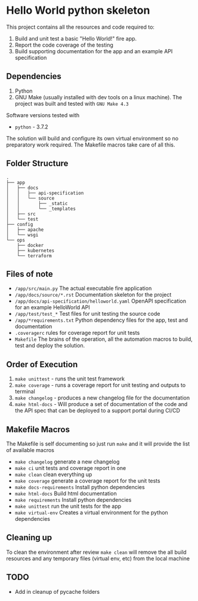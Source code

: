 # Hello World python skeleton 

This project contains all the resources and code required to:

1. Build and unit test a basic "Hello World!" fire app.
2. Report the code coverage of the testing
3. Build supporting documentation for the app and an example API specification

## Dependencies

1. Python
2. GNU Make (usually installed with dev tools on a linux machine). The project was built and tested with `GNU Make 4.3`

Software versions tested with

- `python` - 3.7.2

The solution will build and configure its own virtual environment so no preparatory work required. The Makefile macros take care of all this.

## Folder Structure

``` text
.
├── app
│   ├── docs
│   │   ├── api-specification
│   │   └── source
│   │       ├── _static
│   │       └── _templates
│   ├── src
│   └── test
├── config
│   ├── apache
│   └── wsgi
└── ops
    ├── docker
    ├── kubernetes
    └── terraform

```

## Files of note

- `/app/src/main.py` The actual executable fire application
- `/app/docs/source/*.rst` Documentation skeleton for the project
- `/app/docs/api-specification/helloworld.yaml` OpenAPI specification for an example HelloWorld API
- `/app/test/test_*` Test files for unit testing the source code 
- `/app/*requirements.txt` Python dependency files for the app, test and documentation
- `.coveragerc` rules for coverage report for unit tests
- `Makefile` The brains of the operation, all the automation macros to build, test and deploy the solution.

## Order of Execution

1. `make unittest` - runs the unit test framework
2. `make coverage` - runs a coverage report for unit testing and outputs to terminal
3. `make changelog` - produces a new changelog file for the documentation
4. `make html-docs` - Will produce a set of documentation of the code and the API spec that can be deployed to a support portal during CI/CD

## Makefile Macros

The Makefile is self documenting so just run `make` and it will provide the list of available macros

- `make changelog`                      generate a new changelog
- `make ci`                             unit tests and coverage report in one
- `make clean`                          clean everything up
- `make coverage`                       generate a coverage report for the unit tests
- `make docs-requirements`              Install python dependencies
- `make html-docs`                      Build html documentation
- `make requirements`                   Install python dependencies
- `make unittest`                       run the unit tests for the app
- `make virtual-env`                    Creates a virtual environment for the python dependencies

## Cleaning up

To clean the environment after review `make clean` will remove the all build resources and any temporary files (virtual env, etc) from the local machine

## TODO

- Add in cleanup of pycache folders
